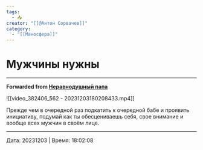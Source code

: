 ```yaml
---
tags:
  - 📥
creator: "[[@Антон Сорвачев]]"
category:
  - "[[Маносфера]]"
---
```


# Мужчины нужны


***

**Forwarded from [Неравнодушный папа](https://t.me/MensConsult/1846)**

![[video_382406_562 - 20231203180208433.mp4]]

Прежде чем в очередной раз подкатить к очередной бабе и проявить инициативу,  подумай как ты обесцениваешь себя, свое внимание и вообще всех мужчин в своём лице.

---

Дата: 20231203 | Время: 18:02:08

